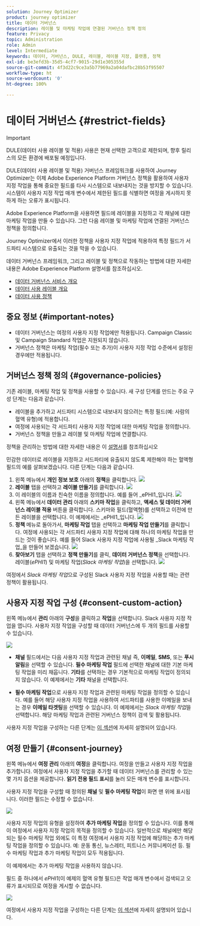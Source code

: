 ```yaml
---
solution: Journey Optimizer
product: journey optimizer
title: 데이터 거버넌스
description: 레이블 및 마케팅 작업에 연결된 거버넌스 정책 정의
feature: Privacy
topic: Administration
role: Admin
level: Intermediate
keywords: 데이터, 거버넌스, DULE, 레이블, 레이블 지정, 플랫폼, 정책
exl-id: be3efd3b-35d5-4cf7-9015-29d1e305355d
source-git-commit: 4f3d22c9ce3a5b77969a2a04dafbc28b53f95507
workflow-type: ht
source-wordcount: '0'
ht-degree: 100%

---
```


# 데이터 거버넌스 {#restrict-fields}


>[!IMPORTANT]
>
>DULE(데이터 사용 레이블 및 적용) 사용은 현재 선택한 고객으로 제한되며, 향후 릴리스의 모든 환경에 배포될 예정입니다.

DULE(데이터 사용 레이블 및 적용) 거버넌스 프레임워크를 사용하여 Journey Optimizer는 이제 Adobe Experience Platform 거버넌스 정책을 활용하여 사용자 지정 작업을 통해 중요한 필드를 타사 시스템으로 내보내지는 것을 방지할 수 있습니다. 시스템이 사용자 지정 작업 매개 변수에서 제한된 필드를 식별하면 여정을 게시하지 못하게 하는 오류가 표시됩니다.

Adobe Experience Platform을 사용하면 필드에 레이블을 지정하고 각 채널에 대한 마케팅 작업을 만들 수 있습니다. 그런 다음 레이블 및 마케팅 작업에 연결된 거버넌스 정책을 정의합니다.

Journey Optimizer에서 이러한 정책을 사용자 지정 작업에 적용하여 특정 필드가 서드파티 시스템으로 유출되는 것을 막을 수 있습니다.

데이터 거버넌스 프레임워크, 그리고 레이블 및 정책으로 작동하는 방법에 대한 자세한 내용은 Adobe Experience Platform 설명서를 참조하십시오.

* [데이터 거버넌스 서비스 개요](https://experienceleague.adobe.com/docs/experience-platform/data-governance/home.html?lang=ko)
* [데이터 사용 레이블 개요](https://experienceleague.adobe.com/docs/experience-platform/data-governance/labels/overview.html?lang=ko)
* [데이터 사용 정책](https://experienceleague.adobe.com/docs/experience-platform/data-governance/policies/overview.html?lang=ko)

## 중요 정보 {#important-notes}

* 데이터 거버넌스는 여정의 사용자 지정 작업에만 적용됩니다. Campaign Classic 및 Campaign Standard 작업은 지원되지 않습니다.
* 거버넌스 정책은 마케팅 작업(필수 또는 추가)이 사용자 지정 작업 수준에서 설정된 경우에만 적용됩니다.

## 거버넌스 정책 정의 {#governance-policies}

기존 레이블, 마케팅 작업 및 정책을 사용할 수 있습니다. 새 구성 단계를 만드는 주요 구성 단계는 다음과 같습니다.

* 레이블을 추가하고 서드파티 시스템으로 내보내지 않으려는 특정 필드(예: 사람의 혈액 유형)에 적용합니다.
* 여정에 사용되는 각 서드파티 사용자 지정 작업에 대한 마케팅 작업을 정의합니다.
* 거버넌스 정책을 만들고 레이블 및 마케팅 작업에 연결합니다.

정책을 관리하는 방법에 대한 자세한 내용은 이 [설명서](https://experienceleague.adobe.com/docs/experience-platform/data-governance/policies/user-guide.html?lang=ko#consent-policy)를 참조하십시오

민감한 데이터로 레이블을 지정하고 서드파티에 유출되지 않도록 제한해야 하는 혈액형 필드의 예를 살펴보겠습니다. 다른 단계는 다음과 같습니다.

1. 왼쪽 메뉴에서 **개인 정보 보호** 아래의 **정책**을 클릭합니다.
   ![](assets/action-privacy0.png)
1. **레이블** 탭을 선택하고 **레이블 만들기**를 클릭합니다. 
   ![](assets/action-privacy1.png)
1. 이 레이블의 이름과 친숙한 이름을 정의합니다. 예를 들어 _ePHI1_입니다.
   ![](assets/action-privacy2.png)
1. 왼쪽 메뉴에서 **데이터 관리** 아래의 **스키마 작업**&#x200B;을 클릭하고, **액세스 및 데이터 거버넌스 레이블 적용** 버튼을 클릭합니다. 스키마와 필드(혈액형)를 선택하고 이전에 만든 레이블을 선택합니다. 이 예제에서는 _ePHI1_입니다.
   ![](assets/action-privacy3.png)
1. **정책** 메뉴로 돌아가서, **마케팅 작업** 탭을 선택하고 **마케팅 작업 만들기**&#x200B;를 클릭합니다. 여정에 사용되는 각 서드파티 사용자 지정 작업에 대해 하나의 마케팅 작업을 만드는 것이 좋습니다. 예를 들어 Slack 사용자 지정 작업에 사용될 _Slack 마케팅 작업_을 만들어 보겠습니다.
   ![](assets/action-privacy4.png)
1. **찾아보기** 탭을 선택하고 **정책 만들기**&#x200B;를 클릭, **데이터 거버넌스 정책**&#x200B;을 선택합니다. 레이블(_ePHI1_) 및 마케팅 작업(_Slack 마케팅 작업_)을 선택합니다.
   ![](assets/action-privacy5.png)

여정에서 _Slack 마케팅 작업_&#x200B;으로 구성된 Slack 사용자 지정 작업을 사용할 때는 관련 정책이 활용됩니다.

## 사용자 지정 작업 구성 {#consent-custom-action}

왼쪽 메뉴에서 **관리** 아래의 **구성**&#x200B;을 클릭하고 **작업**&#x200B;을 선택합니다. Slack 사용자 지정 작업을 엽니다. 사용자 지정 작업을 구성할 때 데이터 거버넌스에 두 개의 필드를 사용할 수 있습니다.

![](assets/action-privacy6.png)

* **채널** 필드에서는 다음 사용자 지정 작업과 관련된 채널 즉, **이메일**, **SMS**, 또는 **푸시 알림**&#x200B;을 선택할 수 있습니다. **필수 마케팅 작업** 필드에 선택한 채널에 대한 기본 마케팅 작업을 미리 채웁니다. **기타**&#x200B;를 선택하는 경우 기본적으로 마케팅 작업이 정의되지 않습니다. 이 예제에서는 **기타** 채널을 선택합니다.

* **필수 마케팅 작업**&#x200B;으로 사용자 지정 작업과 관련된 마케팅 작업을 정의할 수 있습니다. 예를 들어 해당 사용자 지정 작업을 사용하여 서드파티를 사용한 이메일을 보내는 경우 **이메일 타겟팅**&#x200B;을 선택할 수 있습니다. 이 예제에서는 _Slack 마케팅 작업_&#x200B;을 선택합니다. 해당 마케팅 작업과 관련된 거버넌스 정책이 검색 및 활용됩니다.

사용자 지정 작업을 구성하는 다른 단계는 [이 섹션](../action/about-custom-action-configuration.md#consent-management)에 자세히 설명되어 있습니다.

## 여정 만들기 {#consent-journey}

왼쪽 메뉴에서 **여정 관리** 아래의 **여정**&#x200B;을 클릭합니다. 여정을 만들고 사용자 지정 작업을 추가합니다.  여정에서 사용자 지정 작업을 추가할 때 데이터 거버넌스를 관리할 수 있는 몇 가지 옵션을 제공합니다. **읽기 전용 필드 표시**&#x200B;를 눌러 모든 매개 변수를 표시합니다.

사용자 지정 작업을 구성할 때 정의된 **채널** 및 **필수 마케팅 작업**&#x200B;이 화면 맨 위에 표시됩니다. 이러한 필드는 수정할 수 없습니다.

![](assets/action-privacy7.png)

사용자 지정 작업의 유형을 설정하여 **추가 마케팅 작업**&#x200B;을 정의할 수 있습니다. 이를 통해 이 여정에서 사용자 지정 작업의 목적을 정의할 수 있습니다. 일반적으로 채널에만 해당되는 필수 마케팅 작업 외에도 이 특정 여정에서 사용자 지정 작업에 해당하는 추가 마케팅 작업을 정의할 수 있습니다. 예: 운동 통신, 뉴스레터, 피트니스 커뮤니케이션 등. 필수 마케팅 작업과 추가 마케팅 작업이 모두 적용됩니다.

이 예제에서는 추가 마케팅 작업을 사용하지 않습니다.

필드 중 하나에서 _ePHI1_(이 예제의 혈액 유형 필드)은 작업 매개 변수에서 검색되고 오류가 표시되므로 여정을 게시할 수 없습니다.

![](assets/action-privacy8.png)

여정에서 사용자 지정 작업을 구성하는 다른 단계는 [이 섹션](../building-journeys/using-custom-actions.md)에 자세히 설명되어 있습니다.
